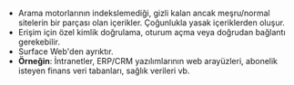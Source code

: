 - Arama motorlarının indekslemediği, gizli kalan ancak meşru/normal sitelerin bir parçası olan içerikler. Çoğunlukla yasak içeriklerden oluşur.
- Erişim için özel kimlik doğrulama, oturum açma veya doğrudan bağlantı gerekebilir.
- Surface Web'den ayrıktır.
- **Örneğin**: İntranetler, ERP/CRM yazılımlarının web arayüzleri, abonelik isteyen finans veri tabanları, sağlık verileri vb.